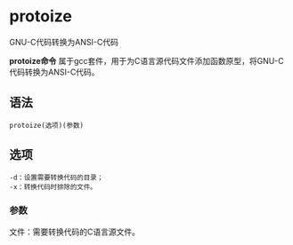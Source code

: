 protoize
===

GNU-C代码转换为ANSI-C代码


**protoize命令** 属于gcc套件，用于为C语言源代码文件添加函数原型，将GNU-C代码转换为ANSI-C代码。

## 语法

```
protoize(选项)(参数)
```

## 选项

```
-d：设置需要转换代码的目录；
-x：转换代码时排除的文件。
```

### 参数

文件：需要转换代码的C语言源文件。


